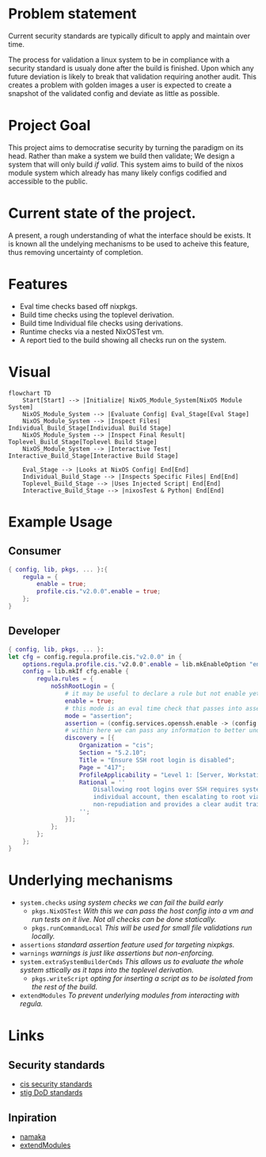 # Problem statement

Current security standards are typically dificult to apply and maintain over time.

The process for validation a linux system to be in compliance with a security standard is usualy done after the build is finished.
Upon which any future deviation is likely to break that validation requiring another audit.
This creates a problem with golden images a user is expected to create a snapshot of the validated config and deviate as little as possible.

# Project Goal

This project aims to democratise security by turning the paradigm on its head.
Rather than make a system we build then validate; We design a system that will only build *if valid*.
This system aims to build of the nixos module system which already has many likely configs codified and accessible to the public.

# Current state of the project.

A present, a rough understanding of what the interface should be exists.
It is known all the undelying mechanisms to be used to acheive this feature, thus removing uncertainty of completion.


# Features

- Eval time checks based off nixpkgs.
- Build time checks using the toplevel derivation.
- Build time Individual file checks using derivations.
- Runtime checks via a nested NixOSTest vm.
- A report tied to the build showing all checks run on the system.

# Visual
```mermaid
flowchart TD
    Start[Start] --> |Initialize| NixOS_Module_System[NixOS Module System]
    NixOS_Module_System --> |Evaluate Config| Eval_Stage[Eval Stage]
    NixOS_Module_System --> |Inspect Files| Individual_Build_Stage[Individual Build Stage]
    NixOS_Module_System --> |Inspect Final Result| Toplevel_Build_Stage[Toplevel Build Stage]
    NixOS_Module_System --> |Interactive Test| Interactive_Build_Stage[Interactive Build Stage]

    Eval_Stage --> |Looks at NixOS Config| End[End]
    Individual_Build_Stage --> |Inspects Specific Files| End[End]
    Toplevel_Build_Stage --> |Uses Injected Script| End[End]
    Interactive_Build_Stage --> |nixosTest & Python| End[End]

```
# Example Usage

## Consumer

```nix
{ config, lib, pkgs, ... }:{
    regula = {
        enable = true;
        profile.cis."v2.0.0".enable = true;
    };
}
```

## Developer

```nix
{ config, lib, pkgs, ... }:
let cfg = config.regula.profile.cis."v2.0.0" in {
    options.regula.profile.cis."v2.0.0".enable = lib.mkEnableOption "enables cis v2";
    config = lib.mkIf cfg.enable {
        regula.rules = {
            noSshRootLogin = {
                # it may be useful to declare a rule but not enable yet, allows for better configuration.
                enable = true;
                # this mode is an eval time check that passes into assertions = [];
                mode = "assertion";
                assertion = (config.services.openssh.enable -> (config.services.openssh.settings.PermitRootLogin == "no"));
                # within here we can pass any information to better understand why this assrtion failed;
                discovery = [{
                    Organization = "cis";
                    Section = "5.2.10";
                    Title = "Ensure SSH root login is disabled";
                    Page = "417";
                    ProfileApplicability = "Level 1: [Server, Workstation]";
                    Rational = ''
                        Disallowing root logins over SSH requires system admins to authenticate using their own
                        individual account, then escalating to root via sudo or su. This in turn limits opportunity for
                        non-repudiation and provides a clear audit trail in the event of a security incident
                    '';
                }];
            };
        };
    };
}
```
# Underlying mechanisms


- `system.checks` *using system checks we can fail the build early*
    - `pkgs.NixOSTest` *With this we can pass the host config into a vm and run tests on it live. Not all checks can be done statically.*
    - `pkgs.runCommandLocal` *This will be used for small file validations run locally.*
- `assertions` *standard assertion feature used for targeting nixpkgs.*
- `warnings` *warnings is just like assertions but non-enforcing.*
- `system.extraSystemBuilderCmds` *This allows us to evaluate the whole system sttically as it taps into the toplevel derivation.*
    - `pkgs.writeScript` *opting for inserting a script as to be isolated from the rest of the build.*
- `extendModules` *To prevent underlying modules from interacting with regula.*

# Links

## Security standards
- [cis security standards](https://downloads.cisecurity.org/#/)
- [stig DoD standards](https://public.cyber.mil/stigs/downloads/)

## Inpiration
- [namaka](https://github.com/nix-community/namaka)
- [extendModules](https://nixos.org/manual/nixpkgs/stable/#module-system-lib-evalModules-return-value-extendModules)

